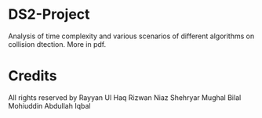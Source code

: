 # DS2-Project

Analysis of time complexity and various scenarios of different algorithms on collision dtection. More in pdf.

# Credits
 All rights reserved by 
 Rayyan Ul Haq
 Rizwan Niaz
 Shehryar Mughal
 Bilal Mohiuddin
 Abdullah Iqbal
